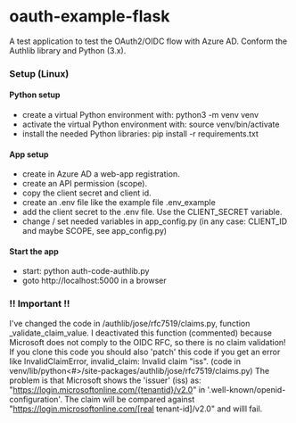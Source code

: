 # oauth-example-flask
A test application to test the OAuth2/OIDC flow with Azure AD.
Conform the Authlib library and Python (3.x).

### Setup (Linux)
#### Python setup
- create a virtual Python environment with: python3 -m venv venv
- activate the virtual Python environment with: source venv/bin/activate
- install the needed Python libraries: pip install -r requirements.txt

#### App setup
- create in Azure AD a web-app registration.
- create an API permission (scope).
- copy the client secret and client id.
- create an .env file like the example file .env_example
- add the client secret to the .env file. Use the CLIENT_SECRET variable.
- change / set needed variables in app_config.py (in any case: CLIENT_ID and maybe SCOPE, see app_config.py)

#### Start the app
- start: python auth-code-authlib.py
- goto http://localhost:5000 in a browser

### !! Important !!
I've changed the code in /authlib/jose/rfc7519/claims.py, function _validate_claim_value.
I deactivated this function (commented) because Microsoft does not comply to the OIDC RFC, so there is no claim validation!
If you clone this code you should also 'patch' this code if you get an error like InvalidClaimError, invalid_claim: Invalid claim "iss".
(code in venv/lib/python<#>/site-packages/authlib/jose/rfc7519/claims.py)
The problem is that Microsoft shows the 'issuer' (iss) as: "https://login.microsoftonline.com/{tenantid}/v2.0" in '.well-known/openid-configuration'.
The claim will be compared against "https://login.microsoftonline.com/[real tenant-id]/v2.0" and willl fail.
